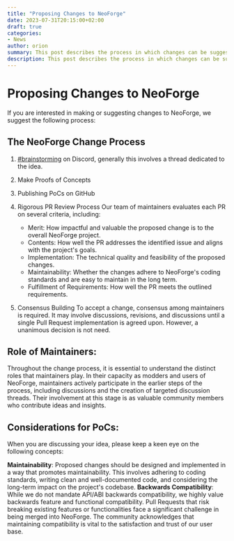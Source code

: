 ```yaml
---
title: "Proposing Changes to NeoForge"
date: 2023-07-31T20:15:00+02:00
draft: true
categories:
- News
author: orion
summary: This post describes the process in which changes can be suggested to NeoForge
description: This post describes the process in which changes can be suggested to NeoForge
---
```

# Proposing Changes to NeoForge
If you are interested in making or suggesting changes to NeoForge, we suggest the following process:

## The NeoForge Change Process
1) [#brainstorming](https://discord.com/channels/313125603924639766/1105595318197825557) on Discord, generally this involves a thread dedicated to the idea.
2) Make Proofs of Concepts
3) Publishing PoCs on GitHub
4) Rigorous PR Review Process
Our team of maintainers evaluates each PR on several criteria, including:

   - Merit: How impactful and valuable the proposed change is to the overall NeoForge project.
   - Contents: How well the PR addresses the identified issue and aligns with the project's goals.
   - Implementation: The technical quality and feasibility of the proposed changes.
   - Maintainability: Whether the changes adhere to NeoForge's coding standards and are easy to maintain in the long term.
   - Fulfillment of Requirements: How well the PR meets the outlined requirements.

5) Consensus Building
To accept a change, consensus among maintainers is required. It may involve discussions, revisions, and discussions until a single Pull Request implementation is agreed upon. However, a unanimous decision is not need.

## Role of Maintainers:
Throughout the change process, it is essential to understand the distinct roles that maintainers play. In their capacity as modders and users of NeoForge, maintainers actively participate in the earlier steps of the process, including discussions and the creation of targeted discussion threads. Their involvement at this stage is as valuable community members who contribute ideas and insights.

## Considerations for PoCs:
When you are discussing your idea, please keep a keen eye on the following concepts:

**Maintainability**: Proposed changes should be designed and implemented in a way that promotes maintainability. This involves adhering to coding standards, writing clean and well-documented code, and considering the long-term impact on the project's codebase.
**Backwards Compatibility**: While we do not mandate API/ABI backwards compatibility, we highly value backwards feature and functional compatibility. Pull Requests that risk breaking existing features or functionalities face a significant challenge in being merged into NeoForge. The community acknowledges that maintaining compatibility is vital to the satisfaction and trust of our user base.